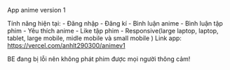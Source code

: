App anime version 1

Tính năng hiện tại: 
    - Đăng nhập
    - Đăng kí
    - Bình luận anime
    - Bình luận tập phim
    - Yêu thích anime
    - Like tập phim
    - Responsive(large laptop, laptop, tablet, large mobile, midle mobile và small mobile )
Link app: https://vercel.com/anhlt290300/animev1

BE đang bị lỗi nên không phát phim được mọi người thông cảm!
